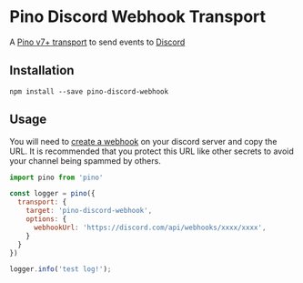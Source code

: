 # Pino Discord Webhook Transport

A [Pino v7+ transport](https://getpino.io/#/docs/transports?id=v7-transports) to send events to [Discord](https://discord.com/)

## Installation

```
npm install --save pino-discord-webhook
```

## Usage

You will need to [create a webhook](https://support.discord.com/hc/en-us/articles/228383668-Intro-to-Webhooks) on your discord server and copy the URL.  It is recommended that you protect this URL like other secrets to avoid your channel being spammed by others.

```js
import pino from 'pino'

const logger = pino({
  transport: {
    target: 'pino-discord-webhook',
    options: {
      webhookUrl: 'https://discord.com/api/webhooks/xxxx/xxxx',
    }
  }
})

logger.info('test log!');
```
